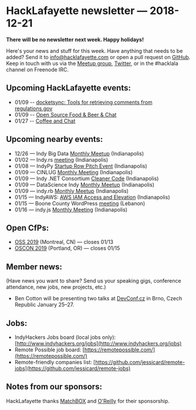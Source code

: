 # HackLafayette newsletter — 2018-12-21

**There will be no newsletter next week. Happy holidays!**

Here's your news and stuff for this week. Have anything that needs to be added? Send it to info@hacklafayette.com or open a pull request on [GitHub](https://github.com/hacklafayette/newsletter). Keep in touch with us via the [Meetup group](https://www.meetup.com/hacklafayette/), [Twitter](https://twitter.com/hacklafayette), or in the #hacklala channel on Freenode IRC.

## Upcoming HackLafayette events:

* 01/09 -- [ docketsync: Tools for retrieving comments from regulations.gov](https://www.meetup.com/hacklafayette/events/vkwlfpyzcbmb/)
* 01/09 -- [Open Source Food & Beer & Chat](https://www.meetup.com/hacklafayette/events/rzscgqyzcbmb/)
* 01/27 -- [Coffee and Chat](https://www.meetup.com/hacklafayette/events/fmlpkqyzcbkc/)

## Upcoming nearby events:
* 12/26 — Indy Big Data [Monthly Meetup](https://www.meetup.com/IndyBigData/events/lldlwlyxqbjc/) (Indianapolis)
* 01/02 — Indy.rs [meeting](https://www.meetup.com/indyrs/events/mffbtpyzcbdb/) (Indianapolis)
* 01/08 — IndyPy [Startup Row Pitch Event](https://www.meetup.com/indypy/events/jpkgppyzcblb/) (Indianapolis)
* 01/09 — CINLUG [Monthly Meeting](https://www.meetup.com/CINLUG/events/mnbffqyzcbmb/) (Indianapolis)
* 01/09 — Indy .NET Consortium [Cleaner Code](https://www.meetup.com/Indy-NET-Consortium/events/254946056/) (Indianapolis)
* 01/09 — DataScience Indy [Monthly Meetup](https://www.meetup.com/dsindy/events/bdkcwlyzcbmb/) (Indianapolis)
* 01/09 — indy.rb [Monthly Meetup](https://www.meetup.com/indyrb/events/cfszxyzcbmb/) (Indianapolis)
* 01/15 — IndyAWS: [AWS IAM Access and Elevation](https://www.meetup.com/IndyAWS/events/sjrtmpyzcbtb/) (Indianapolis)
* 01/15 — Boone County WordPress [meeting](https://www.meetup.com/Boone-County-WordPress-Meetup/events/jlbhvpyzcbtb/) (Lebanon)
* 01/16 — indy.js [Monthly Meeting](https://www.meetup.com/indyjs/events/ljvvdpyzcbvb/) (Indianapolis)

## Open CfPs:
* [OSS 2019](https://conf.researchr.org/track/oss2019/oss2019-papers) (Montreal, CN) — closes 01/13
* [OSCON 2019](https://conferences.oreilly.com/oscon/oscon-or/public/cfp/694) (Portland, OR) — closes 01/15

## Member news:

(Have news you want to share? Send us your speaking gigs, conference attendance, new jobs, new projects, etc.)

- Ben Cotton will be presenting two talks at [DevConf.cz](https://devconf.info/cz/2019) in Brno, Czech Republic January 25–27.

## Jobs:

- IndyHackers Jobs board (local jobs only): [http://www.indyhackers.org/jobs](http://www.indyhackers.org/jobs)
- Remote Possible job board: [https://remotepossible.com/](https://remotepossible.com/)
- Remote-friendly companies list: [https://github.com/jessicard/remote-jobs](https://github.com/jessicard/remote-jobs)

## Notes from our sponsors:

HackLafayette thanks [MatchBOX](http://matchboxstudio.org/) and [O'Reilly](http://www.oreilly.com/) for their sponsorship.
